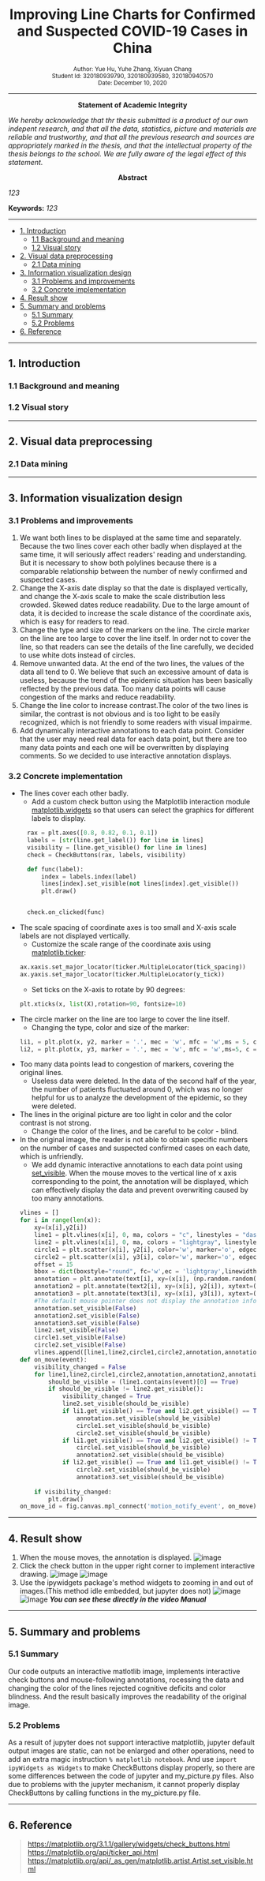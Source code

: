 <h1 style="text-align: center"> Improving Line Charts for Confirmed and Suspected COVID-19 Cases in China </h1>
<div style="text-align: center"><small>Author: Yue Hu, Yuhe Zhang, Xiyuan Chang</small></div>
<div style="text-align: center"><small>Student Id: 320180939790, 320180939580, 320180940570</small></div>
<div style="text-align: center"><small>Date: December 10, 2020</small></div>

___
<div style="text-align: center"><b>Statement of Academic Integrity</b></div>

*We hereby acknowledge that thr thesis submitted is a product of our own indepent research, and that all the data, statistics, picture and materials are reliable and trustworthy, and that all the previous research and sources are appropriately marked in the thesis, and that the intellectual property of the thesis belongs to the school. We are fully aware of the legal effect of this statement.*

<div style="text-align: center"><b>Abstract</b></div>

*123*

**Keywords:** *123*

___
- [1. Introduction](#1-introduction)
    - [1.1 Background and meaning](#11-background-and-meaning)
    - [1.2 Visual story](#12-visual-story)
- [2. Visual data preprocessing](#2-visual-data-preprocessing)
    - [2.1 Data mining](#21-data-mining)
- [3. Information visualization design](#3-information-visualization-design)
    - [3.1 Problems and improvements](#31-problems-and-improvements)
    - [3.2 Concrete implementation](#32-concrete-implementation)
- [4. Result show](#4-result-show)
- [5. Summary and problems](#5-summary-and-problems)
    - [5.1 Summary](#51-summary)
    - [5.2 Problems](#52-problems)
- [6. Reference](#6-reference)

____
## 1. Introduction

### 1.1 Background and meaning

### 1.2 Visual story

____
## 2. Visual data preprocessing

### 2.1 Data mining
____
## 3. Information visualization design
### 3.1 Problems and improvements
1. We want both lines to be displayed at the same time and separately. Because the two lines cover each other badly when displayed at the same time, it will seriously affect readers' reading and understanding. But it is necessary to show both polylines because there is a comparable relationship between the number of newly confirmed and suspected cases.
2. Change the X-axis date display so that the date is displayed vertically, and change the X-axis scale to make the scale distribution less crowded. Skewed dates reduce readability. Due to the large amount of data, it is decided to increase the scale distance of the coordinate axis, which is easy for readers to read.
3. Change the type and size of the markers on the line. The circle marker on the line are too large to cover the line itself. In order not to cover the line, so that readers can see the details of the line carefully, we decided to use white dots instead of circles.
4. Remove unwanted data. At the end of the two lines, the values of the data all tend to 0. We believe that such an excessive amount of data is useless, because the trend of the epidemic situation has been basically reflected by the previous data. Too many data points will cause congestion of the marks and reduce readability.
5. Change the line color to increase contrast.The color of the two lines is similar, the contrast is not obvious and is too light to be easily recognized, which is not friendly to some readers with visual impairme.
6. Add dynamically interactive annotations to each data point. Consider that the user may need real data for each data point, but there are too many data points and each one will be overwritten by displaying comments. So we decided to use interactive annotation displays.
### 3.2 Concrete implementation
- The lines cover each other badly.
  - Add a custom check button using the Matplotlib interaction module [matplotlib.widgets]("https://matplotlib.org/3.1.1/gallery/widgets/check_buttons.html") so that users can select the graphics for different labels to display. 
  ```python
    rax = plt.axes([0.8, 0.82, 0.1, 0.1])
    labels = [str(line.get_label()) for line in lines]
    visibility = [line.get_visible() for line in lines]
    check = CheckButtons(rax, labels, visibility)

    def func(label):
        index = labels.index(label)
        lines[index].set_visible(not lines[index].get_visible())
        plt.draw()


    check.on_clicked(func)
  ```
- The scale spacing of coordinate axes is too small and X-axis scale labels are not displayed vertically.
  - Customize the scale range of the coordinate axis using [matplotlib.ticker]("https://matplotlib.org/api/ticker_api.html"):  
  ```python
  ax.xaxis.set_major_locator(ticker.MultipleLocator(tick_spacing))  
  ax.yaxis.set_major_locator(ticker.MultipleLocator(y_tick))
  ```
  - Set ticks on the X-axis to rotate by 90 degrees:
  ```python
  plt.xticks(x, list(X),rotation=90, fontsize=10)
  ```
- The circle marker on the line are too large to cover the line itself.
  - Changing the type, color and size of the marker:
  ```python
  li1, = plt.plot(x, y2, marker = '.', mec = 'w', mfc = 'w',ms = 5, c = 'red', lw=2, label='1',zorder=0)
  li2, = plt.plot(x, y3, marker = '.', mec = 'w', mfc = 'w',ms=5, c = 'orange', lw=2, label='2',zorder=0)
  ```
- Too many data points lead to congestion of markers, covering the original lines.
  - Useless data were deleted. In the data of the second half of the year, the number of patients fluctuated around 0, which was no longer helpful for us to analyze the development of the epidemic, so they were deleted.
- The lines in the original picture are too light in color and the color contrast is not strong.
  - Change the color of the lines, and be careful to be color - blind.
- In the original image, the reader is not able to obtain specific numbers on the number of cases and suspected confirmed cases on each date, which is unfriendly.
  - We add dynamic interactive annotations to each data point using [set_visible]("https://matplotlib.org/api/_as_gen/matplotlib.artist.Artist.set_visible.html"). When the mouse moves to the vertical line of x axis corresponding to the point, the annotation will be displayed, which can effectively display the data and prevent overwriting caused by too many annotations.
  ```python
  vlines = []
  for i in range(len(x)):
      xy=(x[i],y2[i])
      line1 = plt.vlines(x[i], 0, ma, colors = "c", linestyles = "dashed",alpha=0,linewidth = 1.5)
      line2 = plt.vlines(x[i], 0, ma, colors = "lightgray", linestyles = "dashed",linewidth = 1.5,zorder=0)
      circle1 = plt.scatter(x[i], y2[i], color='w', marker='o', edgecolors='firebrick',s =50)
      circle2 = plt.scatter(x[i], y3[i], color='w', marker='o', edgecolors='gold',s =50)
      offset = 15
      bbox = dict(boxstyle="round", fc='w',ec = 'lightgray',linewidth = 1)
      annotation = plt.annotate(text[i], xy=(x[i], (np.random.random()+1)*(ma/3)), xytext=(offset, 0),textcoords='offset points', bbox=bbox,size=15) if x[i]<x_mean else plt.annotate(text[i], xy=(x[i], (np.random.random()+1)*(ma/3)), xytext=(-23*offset, 0),textcoords='offset points', bbox=bbox,size=15)
      annotation2 = plt.annotate(text2[i], xy=(x[i], y2[i]), xytext=(offset, offset),textcoords='offset points', bbox=bbox,size=15) if x[i]<x_mean else plt.annotate(text2[i], xy=(x[i], y2[i]),xytext=(-23*offset, offset),textcoords='offset points', bbox=bbox,size=15)
      annotation3 = plt.annotate(text3[i], xy=(x[i], y3[i]), xytext=(offset, offset),textcoords='offset points', bbox=bbox,size=15) if x[i]<x_mean else plt.annotate(text3[i], xy=(x[i], y3[i]),xytext=(-23*offset, offset),textcoords='offset points', bbox=bbox,size=15)
      #The default mouse pointer does not display the annotation information
      annotation.set_visible(False)
      annotation2.set_visible(False)
      annotation3.set_visible(False)
      line2.set_visible(False)
      circle1.set_visible(False)
      circle2.set_visible(False)  
      vlines.append([line1,line2,circle1,circle2,annotation,annotation2，annotation3])
  def on_move(event):
      visibility_changed = False
      for line1,line2,circle1,circle2,annotation,annotation2,annotation3 in vlines:
          should_be_visible = (line1.contains(event)[0] == True)
          if should_be_visible != line2.get_visible():
              visibility_changed = True
              line2.set_visible(should_be_visible)
              if li1.get_visible() == True and li2.get_visible() == True:
                  annotation.set_visible(should_be_visible)
                  circle1.set_visible(should_be_visible)
                  circle2.set_visible(should_be_visible)
              if li1.get_visible() == True and li2.get_visible() != True:
                  circle1.set_visible(should_be_visible)
                  annotation2.set_visible(should_be_visible)
              if li2.get_visible() == True and li1.get_visible() != True:
                  circle2.set_visible(should_be_visible)
                  annotation3.set_visible(should_be_visible)
      
      if visibility_changed:
          plt.draw()
  on_move_id = fig.canvas.mpl_connect('motion_notify_event', on_move)
  ```
_____
## 4. Result show
1. When the mouse moves, the annotation is displayed.
![image](img(1).png)
2. Click the check button in the upper right corner to implement interactive drawing.
![image](img(2).png)
![image](img(3).png)
3. Use the ipywidgets package's method widgets to zooming in and out of images.(This method idle embedded, but jupyter does not)
![image](img(4).png)
![image](img(5).png)
***You can see these directly in the video Manual***
_____
## 5. Summary and problems
### 5.1 Summary
Our code outputs an interactive matlotlib image, implements interactive check buttons and mouse-following annotations, rocessing the data and changing the color of the lines rejected cognitive deficits and color blindness. And the result basically improves the readability of the original image.
### 5.2 Problems
As a result of jupyter does not support interactive matplotlib, jupyter default output images are static, can not be enlarged and other operations, need to add an extra magic instruction `% matplotlib notebook`. And use `import ipyWidgets as Widgets` to make CheckButtons display properly, so there are some differences between the code of jupyter and my_picture.py files. Also due to problems with the jupyter mechanism, it cannot properly display CheckButtons by calling functions in the my_picture.py file.
____
## 6. Reference
>https://matplotlib.org/3.1.1/gallery/widgets/check_buttons.html
>https://matplotlib.org/api/ticker_api.html
>https://matplotlib.org/api/_as_gen/matplotlib.artist.Artist.set_visible.html